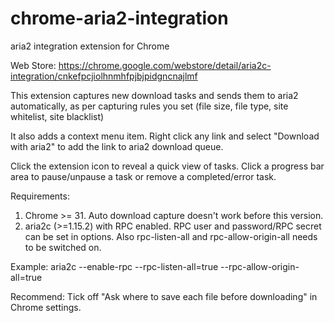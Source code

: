 chrome-aria2-integration
========================

aria2 integration extension for Chrome

Web Store: https://chrome.google.com/webstore/detail/aria2c-integration/cnkefpcjiolhnmhfpjbjpidgncnajlmf

This extension captures new download tasks and sends them to aria2 automatically, as per capturing rules you set (file size, file type, site whitelist, site blacklist)

It also adds a context menu item. Right click any link and select "Download with aria2" to add the link to aria2 download queue.

Click the extension icon to reveal a quick view of tasks. Click a progress bar area to pause/unpause a task or remove a completed/error task.

Requirements:  

1. Chrome >= 31. Auto download capture doesn't work before this version.
2. aria2c (>=1.15.2) with RPC enabled. RPC user and password/RPC secret can be set in options. Also rpc-listen-all and rpc-allow-origin-all needs to be switched on.

Example: aria2c --enable-rpc --rpc-listen-all=true --rpc-allow-origin-all=true

Recommend: Tick off "Ask where to save each file before downloading" in Chrome settings.
